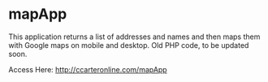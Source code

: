 # mapApp
This application returns a list of addresses and names and then maps them with Google maps on mobile and desktop. Old PHP code, to be updated soon.

Access Here: http://ccarteronline.com/mapApp